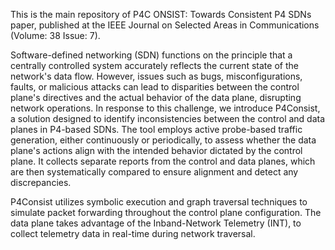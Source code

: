 This is the main repository of P4C ONSIST: Towards Consistent P4 SDNs paper, published at the IEEE Journal on Selected Areas in Communications (Volume: 38 Issue: 7).

Software-defined networking (SDN) functions on the principle that a centrally controlled system accurately reflects the current state of the network's data flow. However, issues such as bugs, misconfigurations, faults, or malicious attacks can lead to disparities between the control plane's directives and the actual behavior of the data plane, disrupting network operations.
In response to this challenge, we introduce P4Consist, a solution designed to identify inconsistencies between the control and data planes in P4-based SDNs. 
The tool employs active probe-based traffic generation, either continuously or periodically, to assess whether the data plane's actions align with the intended behavior dictated by the control plane. It collects separate reports from the control and data planes, which are then systematically compared to ensure alignment and detect any discrepancies.

P4Consist utilizes symbolic execution and graph traversal techniques to simulate packet forwarding throughout the control plane configuration. The data plane takes advantage of the Inband-Network Telemetry (INT), to collect telemetry data in real-time during network traversal.